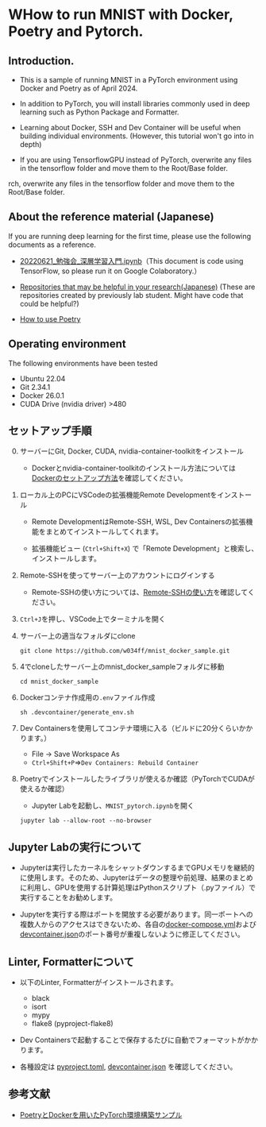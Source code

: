 # WHow to run MNIST with Docker, Poetry and Pytorch.

## Introduction.

- This is a sample of running MNIST in a PyTorch environment using Docker and Poetry as of April 2024.

- In addition to PyTorch, you will install libraries commonly used in deep learning such as Python Package and Formatter.

- Learning about Docker, SSH and Dev Container will be useful when building individual environments. (However, this tutorial won't go into in depth)

- If you are using TensorflowGPU instead of PyTorch, overwrite any files in the tensorflow folder and move them to the Root/Base folder.

rch, overwrite any files in the tensorflow folder and move them to the Root/Base folder.

## About the reference material (Japanese)

If you are running deep learning for the first time, please use the following documents as a reference. 

- [20220621_勉強会_深層学習入門.ipynb](/20220621_勉強会_深層学習入門.ipynb)（This document is code using TensorFlow, so please run it on Google Colaboratory.）

- [Repositories that may be helpful in your research(Japanese)](https://github.com/orgs/bisbislab/repositories) (These are repositories created by previously lab student. Might have code that could be helpful?)

- [How to use Poetry](/markdown/Poetry.md)


## Operating environment

The following environments have been tested

- Ubuntu 22.04
- Git 2.34.1
- Docker 26.0.1
- CUDA Drive (nvidia driver) >480

## セットアップ手順

0. サーバーにGit, Docker, CUDA, nvidia-container-toolkitをインストール
    - Dockerとnvidia-container-toolkitのインストール方法については[Dockerのセットアップ方法](/markdown/Docker_Setup.md)を確認してください。

1. ローカル上のPCにVSCodeの拡張機能Remote Developmentをインストール

    - Remote DevelopmentはRemote-SSH, WSL, Dev Containersの拡張機能をまとめてインストールしてくれます。
    
    - 拡張機能ビュー (`Ctrl+Shift+X`) で「Remote Development」と検索し、インストールします。

2. Remote-SSHを使ってサーバー上のアカウントにログインする

    - Remote-SSHの使い方については、[Remote-SSHの使い方](/markdown/Remote_SSH.md)を確認してください。

3. `Ctrl+J`を押し、VSCode上でターミナルを開く

4. サーバー上の適当なフォルダにclone

    ```
    git clone https://github.com/w034ff/mnist_docker_sample.git
    ```

5. 4でcloneしたサーバー上のmnist_docker_sampleフォルダに移動

    ```
    cd mnist_docker_sample
    ```

6. Dockerコンテナ作成用の`.env`ファイル作成

    ```
    sh .devcontainer/generate_env.sh
    ```

6. Dev Containersを使用してコンテナ環境に入る（ビルドに20分くらいかかります。）

    - File -> Save Workspace As
    - `Ctrl+Shift+P`=>`Dev Containers: Rebuild Container`

9. Poetryでインストールしたライブラリが使えるか確認（PyTorchでCUDAが使えるか確認）

    - Jupyter Labを起動し、`MNIST_pytorch.ipynb`を開く

    ```
    jupyter lab --allow-root --no-browser
    ```

## Jupyter Labの実行について

- Jupyterは実行したカーネルをシャットダウンするまでGPUメモリを継続的に使用します。そのため、Jupyterはデータの整理や前処理、結果のまとめに利用し、GPUを使用する計算処理はPythonスクリプト（.pyファイル）で実行することをお勧めします。

- Jupyterを実行する際はポートを開放する必要があります。同一ポートへの複数人からのアクセスはできないため、各自の[docker-compose.yml](/docker-compose.yml)および[devcontainer.json](/.devcontainer/devcontainer.json)のポート番号が重複しないように修正してください。

## Linter, Formatterについて

- 以下のLinter, Formatterがインストールされます。
    
    - black
    - isort
    - mypy
    - flake8 (pyproject-flake8)

- Dev Containersで起動することで保存するたびに自動でフォーマットがかかります。
- 各種設定は [pyproject.toml](/pyproject.toml), [devcontainer.json](/.devcontainer/devcontainer.json) を確認してください。

## 参考文献

- [PoetryとDockerを用いたPyTorch環境構築サンプル](https://github.com/bisbislab/pytorch_poetry_docker_sample/)
